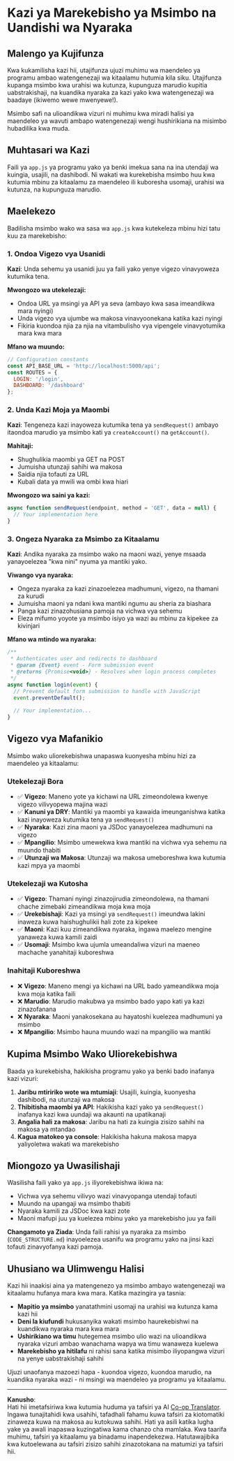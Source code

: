 <!--
CO_OP_TRANSLATOR_METADATA:
{
  "original_hash": "d0a02cb117e91a5b5f24178080068a3d",
  "translation_date": "2025-10-24T19:33:44+00:00",
  "source_file": "7-bank-project/3-data/assignment.md",
  "language_code": "sw"
}
-->
# Kazi ya Marekebisho ya Msimbo na Uandishi wa Nyaraka

## Malengo ya Kujifunza

Kwa kukamilisha kazi hii, utajifunza ujuzi muhimu wa maendeleo ya programu ambao watengenezaji wa kitaalamu hutumia kila siku. Utajifunza kupanga msimbo kwa urahisi wa kutunza, kupunguza marudio kupitia uabstrakishaji, na kuandika nyaraka za kazi yako kwa watengenezaji wa baadaye (ikiwemo wewe mwenyewe!).

Msimbo safi na ulioandikwa vizuri ni muhimu kwa miradi halisi ya maendeleo ya wavuti ambapo watengenezaji wengi hushirikiana na misimbo hubadilika kwa muda.

## Muhtasari wa Kazi

Faili ya `app.js` ya programu yako ya benki imekua sana na ina utendaji wa kuingia, usajili, na dashibodi. Ni wakati wa kurekebisha msimbo huu kwa kutumia mbinu za kitaalamu za maendeleo ili kuboresha usomaji, urahisi wa kutunza, na kupunguza marudio.

## Maelekezo

Badilisha msimbo wako wa sasa wa `app.js` kwa kutekeleza mbinu hizi tatu kuu za marekebisho:

### 1. Ondoa Vigezo vya Usanidi

**Kazi**: Unda sehemu ya usanidi juu ya faili yako yenye vigezo vinavyoweza kutumika tena.

**Mwongozo wa utekelezaji:**
- Ondoa URL ya msingi ya API ya seva (ambayo kwa sasa imeandikwa mara nyingi)
- Unda vigezo vya ujumbe wa makosa vinavyoonekana katika kazi nyingi
- Fikiria kuondoa njia za njia na vitambulisho vya vipengele vinavyotumika mara kwa mara

**Mfano wa muundo:**
```javascript
// Configuration constants
const API_BASE_URL = 'http://localhost:5000/api';
const ROUTES = {
  LOGIN: '/login',
  DASHBOARD: '/dashboard'
};
```

### 2. Unda Kazi Moja ya Maombi

**Kazi**: Tengeneza kazi inayoweza kutumika tena ya `sendRequest()` ambayo itaondoa marudio ya msimbo kati ya `createAccount()` na `getAccount()`.

**Mahitaji:**
- Shughulikia maombi ya GET na POST
- Jumuisha utunzaji sahihi wa makosa
- Saidia njia tofauti za URL
- Kubali data ya mwili wa ombi kwa hiari

**Mwongozo wa saini ya kazi:**
```javascript
async function sendRequest(endpoint, method = 'GET', data = null) {
  // Your implementation here
}
```

### 3. Ongeza Nyaraka za Msimbo za Kitaalamu

**Kazi**: Andika nyaraka za msimbo wako na maoni wazi, yenye msaada yanayoelezea "kwa nini" nyuma ya mantiki yako.

**Viwango vya nyaraka:**
- Ongeza nyaraka za kazi zinazoelezea madhumuni, vigezo, na thamani za kurudi
- Jumuisha maoni ya ndani kwa mantiki ngumu au sheria za biashara
- Panga kazi zinazohusiana pamoja na vichwa vya sehemu
- Eleza mifumo yoyote ya msimbo isiyo ya wazi au mbinu za kipekee za kivinjari

**Mfano wa mtindo wa nyaraka:**
```javascript
/**
 * Authenticates user and redirects to dashboard
 * @param {Event} event - Form submission event
 * @returns {Promise<void>} - Resolves when login process completes
 */
async function login(event) {
  // Prevent default form submission to handle with JavaScript
  event.preventDefault();
  
  // Your implementation...
}
```

## Vigezo vya Mafanikio

Msimbo wako uliorekebishwa unapaswa kuonyesha mbinu hizi za maendeleo ya kitaalamu:

### Utekelezaji Bora
- ✅ **Vigezo**: Maneno yote ya kichawi na URL zimeondolewa kwenye vigezo vilivyopewa majina wazi
- ✅ **Kanuni ya DRY**: Mantiki ya maombi ya kawaida imeunganishwa katika kazi inayoweza kutumika tena ya `sendRequest()`
- ✅ **Nyaraka**: Kazi zina maoni ya JSDoc yanayoelezea madhumuni na vigezo
- ✅ **Mpangilio**: Msimbo umewekwa kwa mantiki na vichwa vya sehemu na muundo thabiti
- ✅ **Utunzaji wa Makosa**: Utunzaji wa makosa umeboreshwa kwa kutumia kazi mpya ya maombi

### Utekelezaji wa Kutosha
- ✅ **Vigezo**: Thamani nyingi zinazojirudia zimeondolewa, na thamani chache zimebaki zimeandikwa moja kwa moja
- ✅ **Urekebishaji**: Kazi ya msingi ya `sendRequest()` imeundwa lakini inaweza kuwa haishughulikii hali zote za kipekee
- ✅ **Maoni**: Kazi kuu zimeandikwa nyaraka, ingawa maelezo mengine yanaweza kuwa kamili zaidi
- ✅ **Usomaji**: Msimbo kwa ujumla umeandaliwa vizuri na maeneo machache yanahitaji kuboreshwa

### Inahitaji Kuboreshwa
- ❌ **Vigezo**: Maneno mengi ya kichawi na URL bado yameandikwa moja kwa moja katika faili
- ❌ **Marudio**: Marudio makubwa ya msimbo bado yapo kati ya kazi zinazofanana
- ❌ **Nyaraka**: Maoni yanakosekana au hayatoshi kuelezea madhumuni ya msimbo
- ❌ **Mpangilio**: Msimbo hauna muundo wazi na mpangilio wa mantiki

## Kupima Msimbo Wako Uliorekebishwa

Baada ya kurekebisha, hakikisha programu yako ya benki bado inafanya kazi vizuri:

1. **Jaribu mtiririko wote wa mtumiaji**: Usajili, kuingia, kuonyesha dashibodi, na utunzaji wa makosa
2. **Thibitisha maombi ya API**: Hakikisha kazi yako ya `sendRequest()` inafanya kazi kwa uundaji wa akaunti na upatikanaji
3. **Angalia hali za makosa**: Jaribu na hati za kuingia zisizo sahihi na makosa ya mtandao
4. **Kagua matokeo ya console**: Hakikisha hakuna makosa mapya yaliyoletwa wakati wa marekebisho

## Miongozo ya Uwasilishaji

Wasilisha faili yako ya `app.js` iliyorekebishwa ikiwa na:
- Vichwa vya sehemu vilivyo wazi vinavyopanga utendaji tofauti
- Muundo na upangaji wa msimbo thabiti
- Nyaraka kamili za JSDoc kwa kazi zote
- Maoni mafupi juu ya kuelezea mbinu yako ya marekebisho juu ya faili

**Changamoto ya Ziada**: Unda faili rahisi ya nyaraka za msimbo (`CODE_STRUCTURE.md`) inayoelezea usanifu wa programu yako na jinsi kazi tofauti zinavyofanya kazi pamoja.

## Uhusiano wa Ulimwengu Halisi

Kazi hii inaakisi aina ya matengenezo ya msimbo ambayo watengenezaji wa kitaalamu hufanya mara kwa mara. Katika mazingira ya tasnia:
- **Mapitio ya msimbo** yanatathmini usomaji na urahisi wa kutunza kama kazi hii
- **Deni la kiufundi** hukusanyika wakati msimbo haurekebishwi na kuandikwa nyaraka mara kwa mara
- **Ushirikiano wa timu** hutegemea msimbo ulio wazi na ulioandikwa nyaraka vizuri ambao wanachama wapya wa timu wanaweza kuelewa
- **Marekebisho ya hitilafu** ni rahisi sana katika misimbo iliyopangwa vizuri na yenye uabstrakishaji sahihi

Ujuzi unaofanya mazoezi hapa - kuondoa vigezo, kuondoa marudio, na kuandika nyaraka wazi - ni msingi wa maendeleo ya programu ya kitaalamu.

---

**Kanusho**:  
Hati hii imetafsiriwa kwa kutumia huduma ya tafsiri ya AI [Co-op Translator](https://github.com/Azure/co-op-translator). Ingawa tunajitahidi kwa usahihi, tafadhali fahamu kuwa tafsiri za kiotomatiki zinaweza kuwa na makosa au kutokuwa sahihi. Hati ya asili katika lugha yake ya awali inapaswa kuzingatiwa kama chanzo cha mamlaka. Kwa taarifa muhimu, tafsiri ya kitaalamu ya binadamu inapendekezwa. Hatutawajibika kwa kutoelewana au tafsiri zisizo sahihi zinazotokana na matumizi ya tafsiri hii.